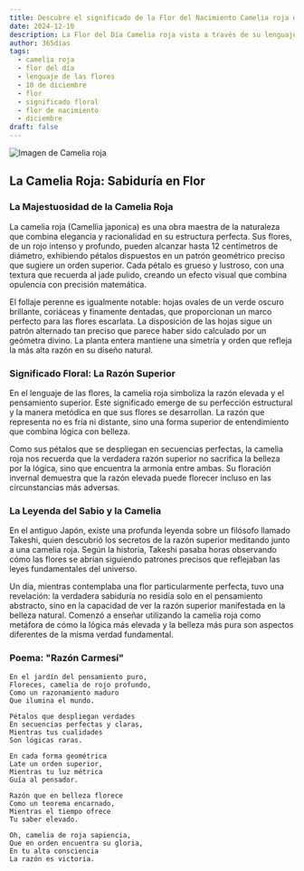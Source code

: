 ```yaml
---
title: Descubre el significado de la Flor del Nacimiento Camelia roja del 10 de diciembre
date: 2024-12-10
description: La Flor del Día Camelia roja vista a través de su lenguaje floral e historias
author: 365días
tags:
  - camelia roja
  - flor del día
  - lenguaje de las flores
  - 10 de diciembre
  - flor
  - significado floral
  - flor de nacimiento
  - diciembre
draft: false
---
```


![Imagen de Camelia roja](https://cdn.pixabay.com/photo/2019/03/03/16/13/camellia-4032179_1280.jpg#center)


## La Camelia Roja: Sabiduría en Flor

### La Majestuosidad de la Camelia Roja

La camelia roja (Camellia japonica) es una obra maestra de la naturaleza que combina elegancia y racionalidad en su estructura perfecta. Sus flores, de un rojo intenso y profundo, pueden alcanzar hasta 12 centímetros de diámetro, exhibiendo pétalos dispuestos en un patrón geométrico preciso que sugiere un orden superior. Cada pétalo es grueso y lustroso, con una textura que recuerda al jade pulido, creando un efecto visual que combina opulencia con precisión matemática.

El follaje perenne es igualmente notable: hojas ovales de un verde oscuro brillante, coriáceas y finamente dentadas, que proporcionan un marco perfecto para las flores escarlata. La disposición de las hojas sigue un patrón alternado tan preciso que parece haber sido calculado por un geómetra divino. La planta entera mantiene una simetría y orden que refleja la más alta razón en su diseño natural.

### Significado Floral: La Razón Superior

En el lenguaje de las flores, la camelia roja simboliza la razón elevada y el pensamiento superior. Este significado emerge de su perfección estructural y la manera metódica en que sus flores se desarrollan. La razón que representa no es fría ni distante, sino una forma superior de entendimiento que combina lógica con belleza.

Como sus pétalos que se despliegan en secuencias perfectas, la camelia roja nos recuerda que la verdadera razón superior no sacrifica la belleza por la lógica, sino que encuentra la armonía entre ambas. Su floración invernal demuestra que la razón elevada puede florecer incluso en las circunstancias más adversas.

### La Leyenda del Sabio y la Camelia

En el antiguo Japón, existe una profunda leyenda sobre un filósofo llamado Takeshi, quien descubrió los secretos de la razón superior meditando junto a una camelia roja. Según la historia, Takeshi pasaba horas observando cómo las flores se abrían siguiendo patrones precisos que reflejaban las leyes fundamentales del universo.

Un día, mientras contemplaba una flor particularmente perfecta, tuvo una revelación: la verdadera sabiduría no residía solo en el pensamiento abstracto, sino en la capacidad de ver la razón superior manifestada en la belleza natural. Comenzó a enseñar utilizando la camelia roja como metáfora de cómo la lógica más elevada y la belleza más pura son aspectos diferentes de la misma verdad fundamental.

### Poema: "Razón Carmesí"

    En el jardín del pensamiento puro,
    Floreces, camelia de rojo profundo,
    Como un razonamiento maduro
    Que ilumina el mundo.

    Pétalos que despliegan verdades
    En secuencias perfectas y claras,
    Mientras tus cualidades
    Son lógicas raras.

    En cada forma geométrica
    Late un orden superior,
    Mientras tu luz métrica
    Guía al pensador.

    Razón que en belleza florece
    Como un teorema encarnado,
    Mientras el tiempo ofrece
    Tu saber elevado.

    Oh, camelia de roja sapiencia,
    Que en orden encuentra su gloria,
    En tu alta consciencia
    La razón es victoria.